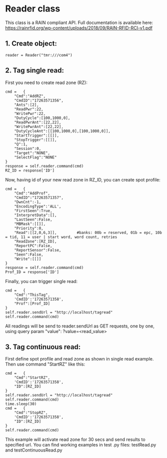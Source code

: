 # **Reader** class
This class is a RAIN compliant API. Full documentation is available here: https://rainrfid.org/wp-content/uploads/2018/09/RAIN-RFID-RCI-v1.pdf

## 1. Create object:
``` 
reader = Reader("tmr:///com4")
```

## 2. Tag single read:
First you need to create read zone (RZ):
```
cmd =   {
    "Cmd":"AddRZ",
    "CmdID":"17263571356",
    "Ants":[2],
    "ReadPwr":22,
    "WritePwr":22,
    "DutyCycle":[100,1000,0],
    "ReadPwrAnt":[22,22],
    "WritePwrAnt":[22,22],
    "DutyCycleAnt":[[100,1000,0],[100,1000,0]],
    "StartTrigger":[[]],
    "StopTrigger":[[]],
    "Q":1,
    "Session":0,
    "Target":"NONE",
    "SelectFlag":"NONE"
}
response = self.reader.command(cmd)
RZ_ID = response['ID']
```
Now, having id of your new read zone in RZ_ID, you can create spot profile:
```
cmd =   {
    "Cmd":"AddProf",
    "CmdID":"17263571357",
    "DwnCnt":-1,
    "EncodingType":'ALL',
    "FirstSeen":True,
    "InterpretData":[],
    "LastSeen":False,
    "MBMask":[[]],
    "Priority":0,
    "Read":[[2,0,6,3]],         #banks: 00b = reserved, 01b = epc, 10b = tid, 11 = user | start word, word count, retries
    "ReadZone":[RZ_ID],
    "ReportPC":False,
    "ReportSensor":False,
    "Seen":False,
    "Write":[[]]
}
response = self.reader.command(cmd)
Prof_ID = response['ID']
```
Finally, you can trigger single read:
``` 
cmd =   {
    "Cmd":"ThisTag",
    'CmdID':'17263571358',
    "Prof":[Prof_ID]
}
self.reader.sendUrl = "http://localhost/tagread"
self.reader.command(cmd)
``` 
All readings will be send to reader.sendUrl as GET requests, one by one, using query param "value":  ?value=<read_value>

## 3. Tag continuous read:
First define spot profile and read zone as shown in single read example. Then use command "StartRZ" like this:
``` 
cmd =   {
    "Cmd":"StartRZ",
    'CmdID':'17263571358',
    "ID":[RZ_ID]
}
self.reader.sendUrl = "http://localhost/tagread"
self.reader.command(cmd)
time.sleep(30)
cmd =   {
    "Cmd":"StopRZ",
    'CmdID':'17263571358',
    "ID":[RZ_ID]
}
self.reader.command(cmd)
``` 
This example will activate read zone for 30 secs and send results to specified url.
You can find working examples in test .py files: testRead.py and testContinuousRead.py